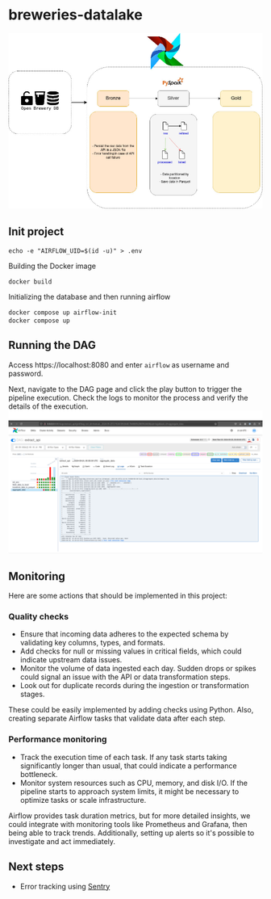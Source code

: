 # breweries-datalake

![](docs/diagram.jpg)

## Init project
```
echo -e "AIRFLOW_UID=$(id -u)" > .env
```
Building the Docker image
```
docker build
```

Initializing the database and then running airflow
```
docker compose up airflow-init
docker compose up
```

## Running the DAG 

Access https://localhost:8080 and enter `airflow` as username and password.

Next, navigate to the DAG page and click the play button to trigger the pipeline execution. Check the logs to monitor the process and verify the details of the execution.
![](docs/screenshot.png)

## Monitoring 
Here are some actions that should be implemented in this project:

### Quality checks
- Ensure that incoming data adheres to the expected schema by validating key columns, types, and formats.
- Add checks for null or missing values in critical fields, which could indicate upstream data issues.
- Monitor the volume of data ingested each day. Sudden drops or spikes could signal an issue with the API or data transformation steps.
- Look out for duplicate records during the ingestion or transformation stages.

These could be easily implemented by adding checks using Python. Also, creating separate Airflow tasks that validate data after each step.

### Performance monitoring
- Track the execution time of each task. If any task starts taking significantly longer than usual, that could indicate a performance bottleneck.
- Monitor system resources such as CPU, memory, and disk I/O. If the pipeline starts to approach system limits, it might be necessary to optimize tasks or scale infrastructure.

Airflow provides task duration metrics, but for more detailed insights, we could integrate with monitoring tools like Prometheus and Grafana, then being able to track trends. Additionally, setting up alerts so it's possible to investigate and act immediately.

## Next steps
- Error tracking using [Sentry](https://airflow.apache.org/docs/apache-airflow/stable/administration-and-deployment/logging-monitoring/errors.html)